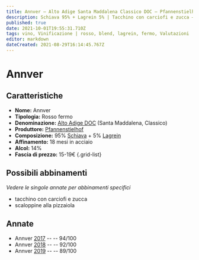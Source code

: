 ```yaml
---
title: Annver – Alto Adige Santa Maddalena Classico DOC – Pfannenstielhof – Alto-Adige (IT) – 15-19€ – 4★-5★
description: Schiava 95% + Lagrein 5% | Tacchino con carciofi e zucca – Scaloppine alla pizzaiola
published: true
date: 2021-10-01T19:55:31.710Z
tags: vino, Vinificazione | rosso, blend, lagrein, fermo, Valutazioni | 5 stelle, Regione | Alto-Adige (IT), schiava, tacchino con carciofi e zucca, scaloppine alla pizzaiola, Prezzi | 15-19€
editor: markdown
dateCreated: 2021-08-29T16:14:45.767Z
---
```


# Annver

## Caratteristiche
- **Nome:** Annver
- **Tipologia:** Rosso fermo 
- **Denominazione:** [Alto Adige DOC](/denominazioni/Italia/Alto-Adige/DOC/Alto-Adige) (Santa Maddalena, Classico)
- **Produttore:** [Pfannenstielhof](/produttori/Italia/Alto-Adige/Pfannenstielhof) 
- **Composizione:** 95% [Schiava](/vitigni/Italia/bacca-nera/schiava) + 5% [Lagrein](/vitigni/Italia/bacca-nera/lagrein)
- **Affinamento:** 18 mesi in acciaio
- **Alcol:** 14%
- **Fascia di prezzo:** 15-19€
{.grid-list}




## Possibili abbinamenti
*Vedere le singole annate per abbinamenti specifici*

- tacchino con carciofi e zucca
- scaloppine alla pizzaiola

## Annate
- Annver [2017](/vini/Italia/Alto-Adige/Pfannenstielhof/Annver/2017) -- <span class="star-5"></span> -- 94/100
- Annver [2018](/vini/Italia/Alto-Adige/Pfannenstielhof/Annver/2018) -- <span class="star-5"></span> -- 92/100
- Annver [2019](/vini/Italia/Alto-Adige/Pfannenstielhof/Annver/2019) -- <span class="star-4"></span> -- 89/100
 
 